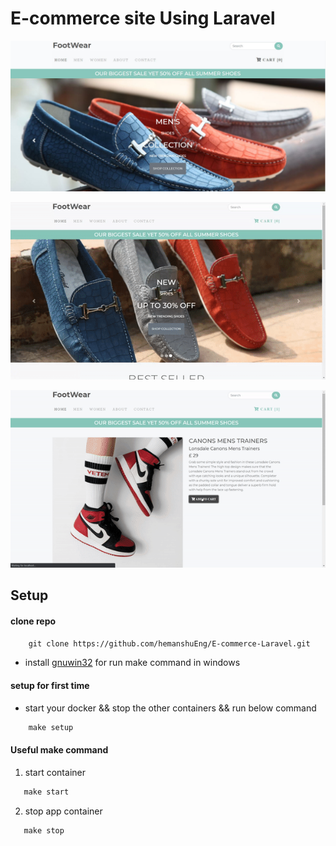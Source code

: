 # E-commerce site Using Laravel
![website](https://github.com/hemanshuEng/E-commerce-Laravel/blob/master/img/webpicture.JPG)

![gif](https://github.com/hemanshuEng/E-commerce-Laravel/blob/master/img/ezgif-2-d1e0aebebd2f.gif)

![gif](https://github.com/hemanshuEng/E-commerce-Laravel/blob/master/img/ezgif-2-a83445717ccd.gif)
## Setup

#### clone repo
````makefile
    git clone https://github.com/hemanshuEng/E-commerce-Laravel.git
````
 - install [gnuwin32](http://gnuwin32.sourceforge.net/packages/make.htm) for run make command in windows

#### setup for first time 
 - start your docker && stop the other containers && run below command
````makefile
    make setup
````
    
#### Useful make command 
 1. start container 
 ````makefile
    make start
````
 2. stop app container
 ````makefile
    make stop
````
